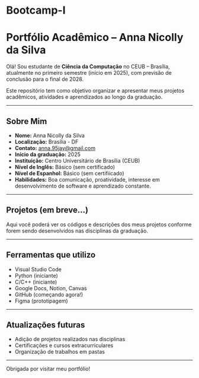 # Bootcamp-I

# Portfólio Acadêmico – Anna Nicolly da Silva

Olá! Sou estudante de **Ciência da Computação** no CEUB – Brasília, atualmente no primeiro semestre (início em 2025), com previsão de conclusão para o final de 2028.

Este repositório tem como objetivo organizar e apresentar meus projetos acadêmicos, atividades e aprendizados ao longo da graduação.

---

## Sobre Mim

- **Nome:** Anna Nicolly da Silva  
- **Localização:** Brasília - DF  
- **Contato:** anna.95jay@gmail.com  
- **Início da graduação:** 2025  
- **Instituição:** Centro Universitário de Brasília (CEUB)  
- **Nível de Inglês:** Básico (sem certificado)
- **Nível de Espanhol:** Básico (sem certifiicado)  
- **Habilidades:** Boa comunicação, proatividade, interesse em desenvolvimento de software e aprendizado constante.

---

## Projetos (em breve...)

Aqui você poderá ver os códigos e descrições dos meus projetos conforme forem sendo desenvolvidos nas disciplinas da graduação.

---

## Ferramentas que utilizo

- Visual Studio Code  
- Python (iniciante)  
- C/C++ (iniciante)  
- Google Docs, Notion, Canvas  
- GitHub (começando agora!)  
- Figma (prototipagem)  

---

## Atualizações futuras

- Adição de projetos realizados nas disciplinas  
- Certificações e cursos extracurriculares  
- Organização de trabalhos em pastas

---

Obrigada por visitar meu portfólio!
